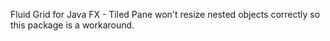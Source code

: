 Fluid Grid for Java FX - Tiled Pane won't resize nested objects correctly so this package is a workaround.
